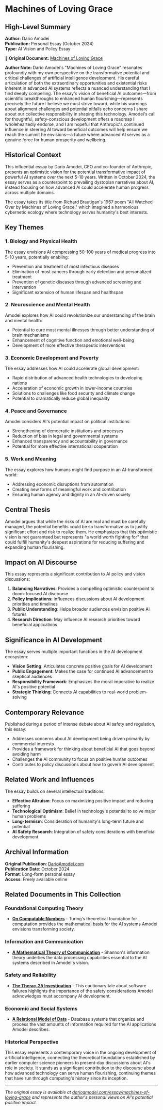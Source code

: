 # Machines of Loving Grace

## High-Level Summary

**Author:** Dario Amodei  
**Publication:** Personal Essay (October 2024)  
**Type:** AI Vision and Policy Essay  

**🔗 Original Document:** [Machines of Loving Grace](https://www.darioamodei.com/essay/machines-of-loving-grace)

**Author Note:** Dario Amodei's "Machines of Loving Grace" resonates profoundly with my own perspective on the transformative potential and critical challenges of artificial intelligence development. His careful articulation of both the extraordinary opportunities and existential risks inherent in advanced AI systems reflects a nuanced understanding that I find deeply compelling. The essay's vision of beneficial AI outcomes—from scientific breakthroughs to enhanced human flourishing—represents precisely the future I believe we must strive toward, while his warnings about alignment challenges and potential pitfalls echo concerns I share about our collective responsibility in shaping this technology. Amodei's call for thoughtful, safety-conscious development offers a roadmap I wholeheartedly endorse, and I am hopeful that Anthropic's continued influence in steering AI toward beneficial outcomes will help ensure we reach the summit he envisions—a future where advanced AI serves as a genuine force for human prosperity and wellbeing.

## Historical Context

This influential essay by Dario Amodei, CEO and co-founder of Anthropic, presents an optimistic vision for the potential transformative impact of powerful AI systems over the next 5-10 years. Written in October 2024, the essay serves as a counterpoint to prevailing dystopian narratives about AI, instead focusing on how advanced AI could accelerate human progress across multiple domains.

The essay takes its title from Richard Brautigan's 1967 poem "All Watched Over by Machines of Loving Grace," which imagined a harmonious cybernetic ecology where technology serves humanity's best interests.

## Key Themes

### 1. Biology and Physical Health
The essay envisions AI compressing 50-100 years of medical progress into 5-10 years, potentially enabling:
- Prevention and treatment of most infectious diseases
- Elimination of most cancers through early detection and personalized treatment
- Prevention of genetic diseases through advanced screening and intervention
- Significant extension of human lifespan and healthspan

### 2. Neuroscience and Mental Health
Amodei explores how AI could revolutionize our understanding of the brain and mental health:
- Potential to cure most mental illnesses through better understanding of brain mechanisms
- Enhancement of cognitive function and emotional well-being
- Development of more effective therapeutic interventions

### 3. Economic Development and Poverty
The essay addresses how AI could accelerate global development:
- Rapid distribution of advanced health technologies to developing nations
- Acceleration of economic growth in lower-income countries
- Solutions to challenges like food security and climate change
- Potential to dramatically reduce global inequality

### 4. Peace and Governance
Amodei considers AI's potential impact on political institutions:
- Strengthening of democratic institutions and processes
- Reduction of bias in legal and governmental systems
- Enhanced transparency and accountability in governance
- Potential for more effective international cooperation

### 5. Work and Meaning
The essay explores how humans might find purpose in an AI-transformed world:
- Addressing economic disruptions from automation
- Creating new forms of meaningful work and contribution
- Ensuring human agency and dignity in an AI-driven society

## Central Thesis

Amodei argues that while the risks of AI are real and must be carefully managed, the potential benefits could be so transformative as to justify significant effort and risk to realize them. He emphasizes that this optimistic vision is not guaranteed but represents "a world worth fighting for" that could fulfill humanity's deepest aspirations for reducing suffering and expanding human flourishing.

## Impact on AI Discourse

This essay represents a significant contribution to AI policy and vision discussions:

1. **Balancing Narratives**: Provides a compelling optimistic counterpoint to doom-focused AI discourse
2. **Policy Implications**: Influences discussions about AI development priorities and timelines
3. **Public Understanding**: Helps broader audiences envision positive AI futures
4. **Research Direction**: May influence AI research priorities toward beneficial applications

## Significance in AI Development

The essay serves multiple important functions in the AI development ecosystem:
- **Vision Setting**: Articulates concrete positive goals for AI development
- **Public Engagement**: Makes the case for continued AI advancement to skeptical audiences
- **Responsibility Framework**: Emphasizes the moral imperative to realize AI's positive potential
- **Strategic Thinking**: Connects AI capabilities to real-world problem-solving

## Contemporary Relevance

Published during a period of intense debate about AI safety and regulation, this essay:
- Addresses concerns about AI development being driven primarily by commercial interests
- Provides a framework for thinking about beneficial AI that goes beyond avoiding harm
- Challenges the AI community to focus on positive human outcomes
- Contributes to policy discussions about how to govern AI development

## Related Work and Influences

The essay builds on several intellectual traditions:
- **Effective Altruism**: Focus on maximizing positive impact and reducing suffering
- **Technological Optimism**: Belief in technology's potential to solve major human problems
- **Long-termism**: Consideration of humanity's long-term future and potential
- **AI Safety Research**: Integration of safety considerations with beneficial development

## Archival Information

**Original Publication**: [DarioAmodei.com](https://www.darioamodei.com/essay/machines-of-loving-grace)  
**Publication Date**: October 2024  
**Format**: Long-form personal essay  
**Access**: Freely available online  

## Related Documents in This Collection

### Foundational Computing Theory
- **[On Computable Numbers](Turing_On_Computable_Numbers.md)** - Turing's theoretical foundation for computation provides the mathematical basis for the AI systems Amodei envisions transforming society.

### Information and Communication
- **[A Mathematical Theory of Communication](Shannon_Mathematical_Theory_Communication.md)** - Shannon's information theory underlies the data processing capabilities essential to the AI systems described in Amodei's vision.

### Safety and Reliability
- **[The Therac-25 Investigation](Therac-25_Investigation.md)** - This cautionary tale about software failures highlights the importance of the safety considerations Amodei acknowledges must accompany AI development.

### Economic and Social Systems
- **[A Relational Model of Data](Codd_Relational_Model.md)** - Database systems that organize and process the vast amounts of information required for the AI applications Amodei describes.

### Historical Perspective
This essay represents a contemporary voice in the ongoing development of artificial intelligence, connecting the theoretical foundations established by earlier computer science pioneers to present-day discussions about AI's role in society. It stands as a significant contribution to the discourse about how advanced technology can serve human flourishing, continuing themes that have run through computing's history since its inception.

---

*The original essay is available at [darioamodei.com/essay/machines-of-loving-grace](https://www.darioamodei.com/essay/machines-of-loving-grace) and represents the author's personal views on AI's potential positive impact.*